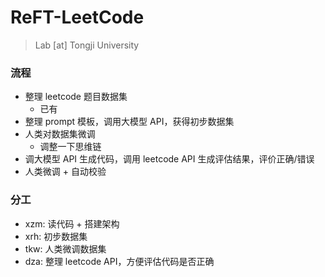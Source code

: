 # ReFT-LeetCode

> Lab [at] Tongji University



### 流程

- 整理 leetcode 题目数据集
  - 已有
- 整理 prompt 模板，调用大模型 API，获得初步数据集
- 人类对数据集微调
  - 调整一下思维链
- 调大模型 API 生成代码，调用 leetcode API 生成评估结果，评价正确/错误
- 人类微调 + 自动校验





### 分工

- xzm: 读代码 + 搭建架构
- xrh: 初步数据集
- tkw: 人类微调数据集
- dza: 整理 leetcode API，方便评估代码是否正确